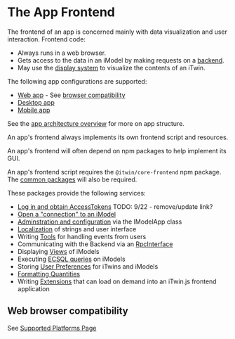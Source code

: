 # The App Frontend

The frontend of an app is concerned mainly with data visualization and user interaction. Frontend code:

- Always runs in a web browser.
- Gets access to the data in an iModel by making requests on a [backend](../backend/index.md).
- May use the [display system](../display/index.md) to visualize the contents of an iTwin.

The following app configurations are supported:

- [Web app](../App.md#web-apps) - See [browser compatibility](#web-browser-compatibility)
- [Desktop app](../App.md#desktop-apps)
- [Mobile app](../App.md#mobile-apps)

See the [app architecture overview](../SoftwareArchitecture.md) for more on app structure.

An app's frontend always implements its own frontend script and resources.

An app's frontend will often depend on npm packages to help implement its GUI.

An app's frontend script requires the `@itwin/core-frontend` npm package.
The [common packages](../common/index.md) will also be required.

These packages provide the following services:

- [Log in and obtain AccessTokens](../common/AccessToken.md) TODO: 9/22 - remove/update link?
- [Open a "connection" to an iModel](./IModelConnection.md)
- [Adminstration and configuration](./IModelApp.md) via the IModelApp class
- [Localization](./Localization.md) of strings and user interface
- Writing [Tools](./Tools.md) for handling events from users
- Communicating with the Backend via an [RpcInterface](../RpcInterface.md)
- Displaying [Views](./Views.md) of iModels
- Executing [ECSQL queries](./ExecutingECSQL.md) on iModels
- Storing [User Preferences](./Preferences.md) for iTwins and iModels
- [Formatting Quantities](./QuantityFormatting.md)
- Writing [Extensions](./Extensions.md) that can load on demand into an iTwin.js frontend application

## Web browser compatibility

See [Supported Platforms Page](../SupportedPlatforms.md#Supported-Browsers)

